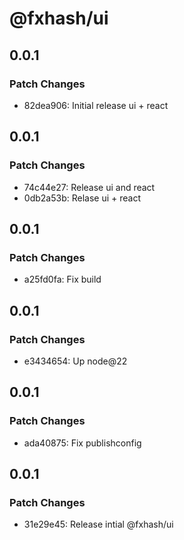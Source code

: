 # @fxhash/ui

## 0.0.1

### Patch Changes

- 82dea906: Initial release ui + react

## 0.0.1

### Patch Changes

- 74c44e27: Release ui and react
- 0db2a53b: Relase ui + react

## 0.0.1

### Patch Changes

- a25fd0fa: Fix build

## 0.0.1

### Patch Changes

- e3434654: Up node@22

## 0.0.1

### Patch Changes

- ada40875: Fix publishconfig

## 0.0.1

### Patch Changes

- 31e29e45: Release intial @fxhash/ui
